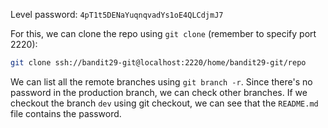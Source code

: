 Level password: `4pT1t5DENaYuqnqvadYs1oE4QLCdjmJ7`

For this, we can clone the repo using `git clone` (remember to specify port 2220):

```sh
git clone ssh://bandit29-git@localhost:2220/home/bandit29-git/repo
```

We can list all the remote branches using `git branch -r`. Since there's no password in the production branch, we can check other branches. If we checkout the branch `dev` using git checkout, we can see that the `README.md` file contains the password.